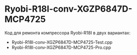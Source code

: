 # Ryobi-R18I-conv-XGZP6847D-MCP4725
Код для ремонта компрессора Ryobi-R18I в двух вариантах:
- Ryobi-R18I-conv-XGZP6847D-MCP4725-Test.cpp
- Ryobi-R18I-conv-XGZP6847D-MCP4725-Pro.cpp
